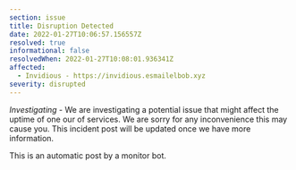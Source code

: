 ```yaml
---
section: issue
title: Disruption Detected
date: 2022-01-27T10:06:57.156557Z
resolved: true
informational: false
resolvedWhen: 2022-01-27T10:08:01.936341Z
affected:
  - Invidious - https://invidious.esmailelbob.xyz
severity: disrupted
---
```

*Investigating* - We are investigating a potential issue that might affect the uptime of one our of services. We are sorry for any inconvenience this may cause you. This incident post will be updated once we have more information.

This is an automatic post by a monitor bot.
        